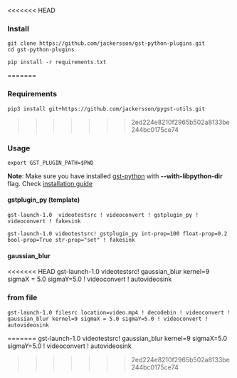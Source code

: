 <<<<<<< HEAD
### Install

    git clone https://github.com/jackersson/gst-python-plugins.git
    cd gst-python-plugins

    pip install -r requirements.txt
=======
### Requirements

    pip3 install git+https://github.com/jackersson/pygst-utils.git 
>>>>>>> 2ed224e8210f2965b502a8133be244bc0175ce74

### Usage

    export GST_PLUGIN_PATH=$PWD
    
**Note**: Make sure you have installed [gst-python](https://github.com/GStreamer/gst-python) with **--with-libpython-dir** flag. Check [installation guide](http://lifestyletransfer.com/how-to-install-gstreamer-from-sources-on-ubuntu/)
    
#### gstplugin_py (template)

    gst-launch-1.0  videotestsrc ! videoconvert ! gstplugin_py ! videoconvert ! fakesink
    
    gst-launch-1.0 videotestsrc! gstplugin_py int-prop=100 float-prop=0.2 bool-prop=True str-prop="set" ! fakesink
    
#### gaussian_blur 

<<<<<<< HEAD
    gst-launch-1.0 videotestsrc! gaussian_blur kernel=9 sigmaX = 5.0 sigmaY=5.0 ! videoconvert ! autovideosink

### from file
    gst-launch-1.0 filesrc location=video.mp4 ! decodebin ! videoconvert ! gaussian_blur kernel=9 sigmaX = 5.0 sigmaY=5.0 ! videoconvert ! autovideosink

=======
    gst-launch-1.0 videotestsrc! gaussian_blur kernel=9 sigmaX=5.0 sigmaY=5.0 ! videoconvert ! autovideosink
>>>>>>> 2ed224e8210f2965b502a8133be244bc0175ce74
